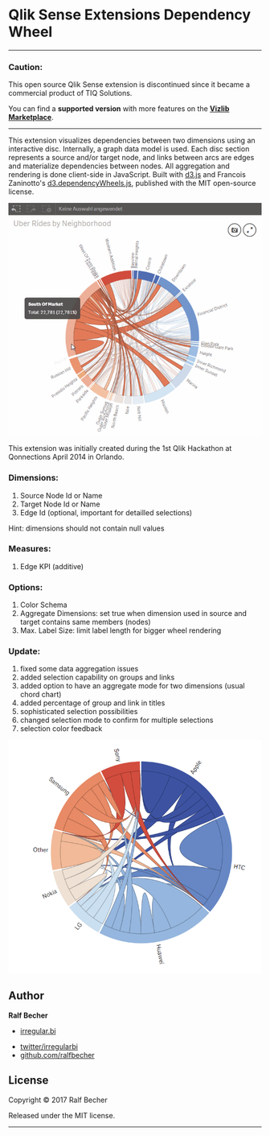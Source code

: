 Qlik Sense Extensions Dependency Wheel
======================================

***

### Caution:

This open source Qlik Sense extension is discontinued since it became a commercial product of TIQ Solutions.

You can find a **supported version** with more features on the <a href="https://www.vizlib.com/marketplace/tiqchorddiagram">**Vizlib Marketplace**</a>.

***

This extension visualizes dependencies between two dimensions using an interactive disc. Internally, a graph data model is used. Each disc section represents a source and/or target node, and links between arcs are edges and materialize dependencies between nodes. All aggregation and rendering is done client-side in JavaScript. Built with <a href="https://github.com/mbostock/d3">d3.js</a> and Francois Zaninotto's <a href="http://fzaninotto.github.com/DependencyWheel">d3.dependencyWheels.js</a>, published with the MIT open-source license.

![Dependency Wheel example in Qlik Sense](DependencyWheel.gif)

This extension was initially created during the 1st Qlik Hackathon at Qonnections April 2014 in Orlando.

### Dimensions:
1. Source Node Id or Name
2. Target Node Id or Name
3. Edge Id (optional, important for detailled selections)

Hint: dimensions should not contain null values

### Measures:
1. Edge KPI (additive)

### Options:
1. Color Schema
2. Aggregate Dimensions: set true when dimension used in source and target contains same members (nodes)
3. Max. Label Size: limit label length for bigger wheel rendering

### Update:

1. fixed some data aggregation issues
2. added selection capability on groups and links
3. added option to have an aggregate mode for two dimensions (usual chord chart)
4. added percentage of group and link in titles
5. sophisticated selection possibilities
6. changed selection mode to confirm for multiple selections
7. selection color feedback 

![Dependency Wheel aggregated in Qlik Sense](Aggregated.png)

## Author

**Ralf Becher**

+ [irregular.bi](http://irregular.bi)
* [twitter/irregularbi](http://twitter.com/irregularbi)
* [github.com/ralfbecher](http://github.com/ralfbecher)

## License

Copyright © 2017 Ralf Becher

Released under the MIT license.

***
